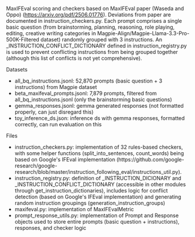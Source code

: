 MaxIFEval scoring and checkers based on MaxIFEval paper (Waseda and Oppo) (https://arxiv.org/pdf/2506.01776). Deviations from paper are documented in instruction_checkers.py. Each prompt comprises a single basic question (from brainstorming, planning, reasoning, role playing, editing, creative writing categories in Magpie-Align/Magpie-Llama-3.3-Pro-500K-Filtered dataset) randomly grouped with 3 instructions. An \_INSTRUCTION_CONFLICT_DICTIONARY defined in instruction_registry.py is used to prevent conflicting instructions from being grouped together (although this list of conflicts is not yet comprehensive).

Datasets

<ul>
<li>all_bq_instructions.jsonl: 52,870 prompts (basic question + 3 instructions) from Magpie dataset</li>
<li>beta_maxifeval_prompts.jsonl: 7,879 prompts, filtered from all_bq_instructions.jsonl (only the brainstorming basic questions)</li>
<li>gemma_responses.jsonl: gemma generated responses (not formatted properly, can just disregard this)</li>
<li>toy_inference_ds.json: inference ds with gemma responses, formatted correctly, can run evaluation on this</li>
</ul>

Files

<ul>
<li>instruction_checkers.py: implementation of 32 rules-based checkers, with some helper functions (split_into_sentences, count_words) being based on Google's IFEval implementation (https://github.com/google-research/google-research/blob/master/instruction_following_eval/instructions_util.py).</li>
<li>instruction_registry.py: definition of _INSTRUCTION_DICIONARY and _INSTRUCTION_CONFLICT_DICTIONARY (accessible in other modules through  get_instruction_dictionaries), includes logic for conflict detection (based on Google's IFEval implementation) and generating random instruction groupings (generation_instruction_groups)</li>
<li>maxifeval.py: implementation of MaxIFEvalMetric</li>
<li>prompt_response_utils.py: implementation of Prompt and Response objects used to store entire prompts (basic question + instructions), responses, and checker logic</li>
